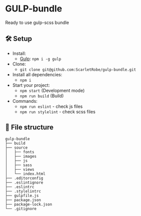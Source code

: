# GULP-bundle
Ready to use gulp-scss bundle

## :hammer_and_wrench: Setup

* Install:
    * [Gulp](https://gulpjs.com/): ```npm i -g gulp```
* Clone:
    * ```git clone git@github.com:ScarletRobe/gulp-bundle.git```
* Install all dependencies: 
    * ```npm i```
* Start your project:
    * ```npm start``` (Development mode)
    * ```npm run build``` (Build)
* Commands:
    * ```npm run eslint``` - check js files
    * ```npm run stylelint``` - check scss files

## :open_file_folder: File structure

```
gulp-bundle
├── build
├── source
│   ├── fonts
│   ├── images
│   ├── js
│   ├── sass
│   ├── views
│   └── index.html
├── .editorconfig
├── .eslintignore
├── .eslintrc
├── .stylelintrc
├── gulpfile.js
├── package.json
├── package-lock.json
└── .gitignore
```
